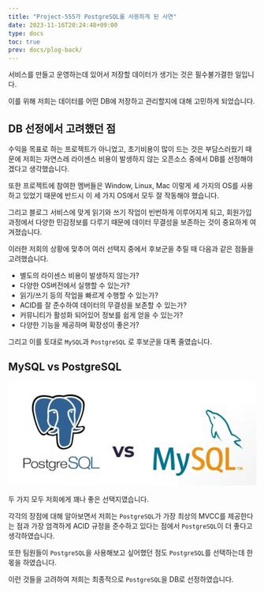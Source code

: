 ```yaml
---
title: "Project-555가 PostgreSQL를 사용하게 된 사연"
date: 2023-11-16T20:24:48+09:00
type: docs
toc: true
prev: docs/plog-back/
---
```


서비스를 만들고 운영하는데 있어서 저장할 데이터가 생기는 것은 필수불가결한 일입니다.

이를 위해 저희는 데이터를 어떤 DB에 저장하고 관리할지에 대해 고민하게 되었습니다.

## DB 선정에서 고려했던 점

수익을 목표로 하는 프로젝트가 아니었고, 초기비용이 많이 드는 것은 부담스러웠기 때문에 저희는 자연스레 라이센스 비용이 발생하지 않는 오픈소스 중에서 DB를 선정해야겠다고 생각했습니다.

또한 프로젝트에 참여한 멤버들은 Window, Linux, Mac 이렇게 세 가지의 OS를 사용하고 있었기 때문에 반드시 이 세 가지 OS에서 모두 잘 작동해야 했습니다.

그리고 블로그 서비스에 맞게 읽기와 쓰기 작업이 빈번하게 이루어지게 되고, 회원가입 과정에서 다양한 민감정보를 다루기 때문에 데이터 무결성을 보존하는 것이 중요하게 여겨졌습니다.

이러한 저희의 상황에 맞추어 여러 선택지 중에서 후보군을 추릴 때 다음과 같은 점들을 고려했습니다.

- 별도의 라이센스 비용이 발생하지 않는가?
- 다양한 OS버전에서 실행할 수 있는가?
- 읽기/쓰기 등의 작업을 빠르게 수행할 수 있는가?
- ACID를 잘 준수하여 데이터의 무결성을 보존할 수 있는가?
- 커뮤니티가 활성화 되어있어 정보를 쉽게 얻을 수 있는가?
- 다양한 기능을 제공하며 확장성이 좋은가?

그리고 이를 토대로 `MySQL`과 `PostgreSQL` 로 후보군을 대폭 줄였습니다.

## MySQL vs PostgreSQL

![db](./asset/images/postgreSQL_db.png)

두 가지 모두 저희에게 꽤나 좋은 선택지였습니다.

각각의 장점에 대해 알아보면서 저희는 `PostgreSQL`가 가장 최상의 MVCC를 제공한다는 점과 가장 엄격하게 ACID 규정을 준수하고 있다는 점에서 `PostgreSQL`이 더 좋다고 생각하였습니다.

또한 팀원들이 `PostgreSQL`을 사용해보고 싶어했던 점도 `PostgreSQL`를 선택하는데 한 몫을 하였습니다.

이런 것들을 고려하여 저희는 최종적으로 `PostgreSQL`을 DB로 선정하였습니다.